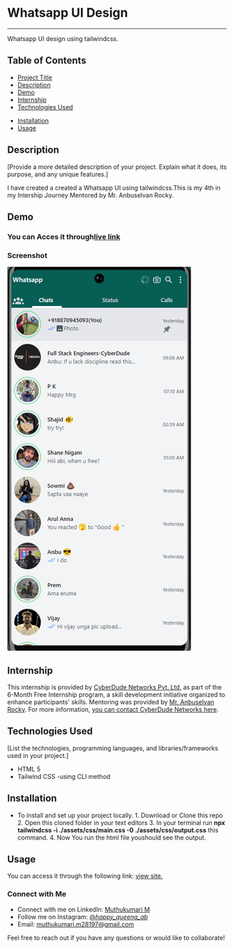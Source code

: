 # Whatsapp UI Design
 ---
Whatsapp UI design using tailwindcss.

## Table of Contents
- [Project Title](#project-title)
- [Description](#description)
- [Demo](#demo)
- [Internship](#internship)
- [Technologies Used](#technologies-used)
<!-- - [Learned lessons](#Learned-lessons) -->
- [Installation](#installation)
- [Usage](#usage)
<!-- - [Contributing](#contributing) -->


## Description

[Provide a more detailed description of your project. Explain what it does, its purpose, and any unique features.]

I have created a created a Whatsapp UI using tailwindcss.This is my 4th in my Intership Journey Mentored by Mr. Anbuselvan Rocky.

## Demo

### You can Acces it through[live link](https://muthukumarimoorthi.github.io/whatsapp-ui-tailwind/calls.html)

### Screenshot
   
![Whatsapp UI in mobile](/Chat_Page.png)
<!-- 
![Whatsapp UI in mobile](/Chat_Page.png)

![Whatsapp UI in mobile](/Status_Page.png) 

![Whatsapp UI in mobile](/Calls_Page.png)   -->


## Internship

This internship is provided by [CyberDude Networks Pvt. Ltd.](https://youtube.com/cyberdudenetworks) as part of the 6-Month Free Internship program, a skill development initiative organized to enhance participants' skills. Mentoring was provided by [Mr. Anbuselvan Rocky](https://instagram.com/anbuselvanrocky). For more information, [you can contact CyberDude Networks here](https://cyberdudenetworks.com).

## Technologies Used

[List the technologies, programming languages, and libraries/frameworks used in your project.]
- HTML 5
- Tailwind CSS
    -using CLI method    

<!-- ## Learned lessons

 I have learned lot of things during this project like how to use mediaquries ,grid system  ,show and hide element for responsive purpose and breakpoints configaration based on our needs in Tailwind Css. After Finishing this project I have confident in tailwindcss😇.  -->

## Installation

- To install and set up your project locally.
      1. Download or Clone this repo
      2. Open this cloned folder in your text editors
      3. In your terminal run **npx tailwindcss -i ./assets/css/main.css  -0 ./assets/css/output.css** this command.
      4. Now You run the html file youshould see the output. 


## Usage

You can access it through the following link: [view site.](https://muthukumarimoorthi.github.io/whatsapp-ui-tailwind/)

<!-- ## Contributing

I welcome contributions to enhance and improve this project. Here's how you can get involved:

If you encounter any issues with the project or have suggestions for improvements, please open an issue on our [GitHub issue tracker](https://github.com/muthukumarimoorthi/whatsapp-ui-tailwind). When reporting issues, please provide as much detail as possible, including:

- A clear and concise description of the problem.
- Steps to reproduce the issue.
- Screenshots, if applicable.

If you'd like to contribute code to the project, you can do so by submitting a pull request. Here's how:

1. Fork the project repository to your GitHub account.

2. Clone your forked repository to your local machine. -->

### Connect with Me
- Connect with me on LinkedIn: [Muthukumari M](https://www.linkedin.com/in/muthukumari-m-8a1415221/)
- Follow me on Instagram: [@_happy_queena_ab_](https://www.instagram.com/_happy_queena_ab_/)
- Email: [muthukumari.m28197@gmail.com](mailto:muthukumari.m28197@gmail.com)

Feel free to reach out if you have any questions or would like to collaborate!